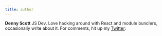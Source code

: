 ```yaml
---
title: author
---
```


**Denny Scott** JS Dev. Love hacking around with React and module bundlers, occasionally write about it. For comments, hit up my [Twitter](https://twitter.com/gitinbit):
